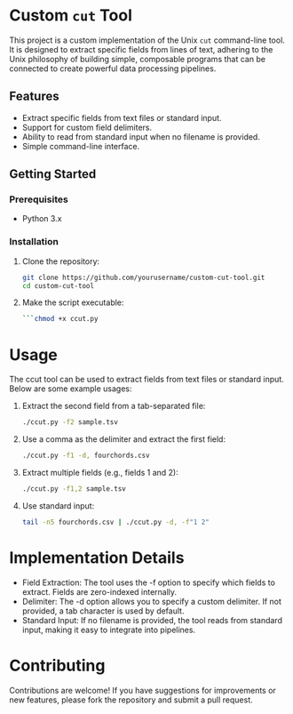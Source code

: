 # Custom `cut` Tool

This project is a custom implementation of the Unix `cut` command-line tool. It is designed to extract specific fields from lines of text, adhering to the Unix philosophy of building simple, composable programs that can be connected to create powerful data processing pipelines.

## Features

- Extract specific fields from text files or standard input.
- Support for custom field delimiters.
- Ability to read from standard input when no filename is provided.
- Simple command-line interface.

## Getting Started

### Prerequisites

- Python 3.x

### Installation

1. Clone the repository:
    ```bash
    git clone https://github.com/yourusername/custom-cut-tool.git
    cd custom-cut-tool
    ```
2. Make the script executable:
    ```bash
    ```chmod +x ccut.py

# Usage
The ccut tool can be used to extract fields from text files or standard input. Below are some example usages:
1. Extract the second field from a tab-separated file:

    ```bash
    ./ccut.py -f2 sample.tsv
    ```
2. Use a comma as the delimiter and extract the first field:
    ```bash
    ./ccut.py -f1 -d, fourchords.csv
    ```
3. Extract multiple fields (e.g., fields 1 and 2):
    ```bash
    ./ccut.py -f1,2 sample.tsv
    ```
4. Use standard input:
    ```bash
    tail -n5 fourchords.csv | ./ccut.py -d, -f"1 2"
    ```

# Implementation Details
- Field Extraction: The tool uses the -f option to specify which fields to extract. Fields are zero-indexed internally.
- Delimiter: The -d option allows you to specify a custom delimiter. If not provided, a tab character is used by default.
- Standard Input: If no filename is provided, the tool reads from standard input, making it easy to integrate into pipelines.

# Contributing
Contributions are welcome! If you have suggestions for improvements or new features, please fork the repository and submit a pull request.
